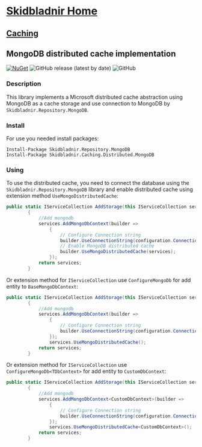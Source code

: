 # [Skidbladnir Home](../../../README.md)
## [Caching](../README.md)
## MongoDB distributed cache implementation

[![NuGet](https://img.shields.io/nuget/vpre/Skidbladnir.Caching.Distributed.MongoDB.svg?label=Skidbladnir.Caching.Distributed.MongoDB)](https://www.nuget.org/packages/Skidbladnir.Caching.Distributed.MongoDB/absoluteLatest/)
![GitHub release (latest by date)](https://img.shields.io/github/v/release/amest/Skidbladnir)
![GitHub](https://img.shields.io/github/license/amest/Skidbladnir)

### Description

This library implements a Microsoft distributed cache abstraction using MongoDB as a cache storage and use connection to MongoDB by `Skidbladnir.Repository.MongoDB`.

### Install
For use you needed install packages:
```
Install-Package Skidbladnir.Repository.MongoDB
Install-Package Skidbladnir.Caching.Distributed.MongoDB
```

### Using

To use the distributed cache, you need to connect the database using the `Skidbladnir.Repository.MongoDB` library and enable distributed cache using extension method `UseMongoDistributedCache`:
```c#
public static IServiceCollection AddStorage(this IServiceCollection services)
        {
            //Add mongodb
            services.AddMongoDbContext(builder =>
                {
                    // Configure Connection string
                    builder.UseConnectionString(configuration.ConnectionString);
                    // Enable MongoDB distributed cache
                    builder.UseMongoDistributedCache(services);
                });
            return services;
        }
```

Or extension method for `IServiceCollection` use `ConfigureMongoDb` for add entity to `BaseMongoDbContext`:
```c#
public static IServiceCollection AddStorage(this IServiceCollection services)
        {
            //Add mongodb
            services.AddMongoDbContext(builder =>
                {
                    // Configure Connection string
                    builder.UseConnectionString(configuration.ConnectionString);
                });
                services.UseMongoDistributedCache();
            return services;
        }
```

Or extension method for `IServiceCollection` use `ConfigureMongoDb<TDbContext>` for add entity to `CustomDbContext`:
```c#
public static IServiceCollection AddStorage(this IServiceCollection services)
        {
            //Add mongodb
            services.AddMongoDbContext<CustomDbContext>(builder =>
                {
                    // Configure Connection string
                    builder.UseConnectionString(configuration.ConnectionString);
                });
                services.UseMongoDistributedCache<CustomDbContext>();
            return services;
        }
```